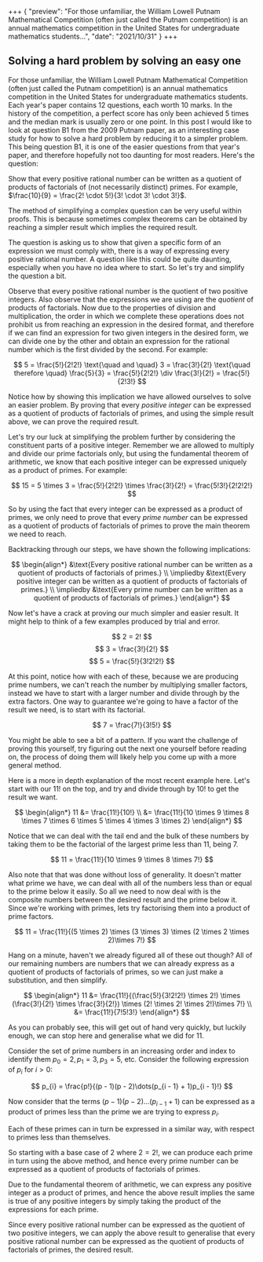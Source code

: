 +++
{
    "preview": "For those unfamiliar, the William Lowell Putnam Mathematical Competition (often just called the Putnam competition) is an annual mathematics competition in the United States for undergraduate mathematics students...",
    "date": "2021/10/31"
}
+++

## Solving a hard problem by solving an easy one

For those unfamiliar, the William Lowell Putnam Mathematical Competition (often just called the Putnam competition) is an annual mathematics competition in the United States for undergraduate mathematics students. Each year's paper contains 12 questions, each worth 10 marks. In the history of the competition, a perfect score has only been achieved 5 times and the median mark is usually zero or one point. In this post I would like to look at question B1 from the 2009 Putnam paper, as an interesting case study for how to solve a hard problem by reducing it to a simpler problem. This being question B1, it is one of the easier questions from that year's paper, and therefore hopefully not too daunting for most readers. Here's the question:

Show that every positive rational number can be written as a quotient of products of factorials of (not necessarily distinct) primes. For example, <span class="math inline">$\frac{10}{9} = \frac{2! \cdot 5!}{3! \cdot 3! \cdot 3!}$</span>.

The method of simplifying a complex question can be very useful within proofs. This is because sometimes complex theorems can be obtained by reaching a simpler result which implies the required result.

The question is asking us to show that given a specific form of an expression we must comply with, there is a way of expressing every positive rational number. A question like this could be quite daunting, especially when you have no idea where to start. So let's try and simplify the question a bit.

Observe that every positive rational number is the quotient of two positive integers. Also observe that the expressions we are using are the *quotient* of products of factorials. Now due to the properties of division and multiplication, the order in which we complete these operations does not prohibit us from reaching an expression in the desired format, and therefore if we can find an expression for two given integers in the desired form, we can divide one by the other and obtain an expression for the rational number which is the first divided by the second. For example:

<span class="math display">
$$
    5 = \frac{5!}{2!2!} \text{\quad and \quad} 3 = \frac{3!}{2!} \text{\quad therefore \quad} \frac{5}{3} = \frac{5!}{2!2!} \div \frac{3!}{2!} = \frac{5!}{2!3!}
$$
</span>

Notice how by showing this implication we have allowed ourselves to solve an easier problem. By proving that every *positive integer* can be expressed as a quotient of products of factorials of primes, and using the simple result above, we can prove the required result.

Let's try our luck at simplifying the problem further by considering the constituent parts of a positive integer. Remember we are allowed to multiply and divide our prime factorials only, but using the fundamental theorem of arithmetic, we know that each positive integer can be expressed uniquely as a product of primes. For example:

<span class="math display">
$$
    15 = 5 \times 3 = \frac{5!}{2!2!} \times \frac{3!}{2!} = \frac{5!3!}{2!2!2!}
$$
</span>

So by using the fact that every integer can be expressed as a product of primes, we only need to prove that every *prime number* can be expressed as a quotient of products of factorials of primes to prove the main theorem we need to reach.

Backtracking through our steps, we have shown the following implications:

<span class="math display">
$$
    \begin{align*}
        &\text{Every positive rational number can be written as a quotient of products of factorials of primes.} \\
        \impliedby &\text{Every positive integer can be written as a quotient of products of factorials of primes.} \\
        \impliedby &\text{Every prime number can be written as a quotient of products of factorials of primes.}
    \end{align*}
$$
</span>

Now let's have a crack at proving our much simpler and easier result. It might help to think of a few examples produced by trial and error.

<span class="math display">
$$
    2 = 2!
$$
</span>

<span class="math display">
$$
    3 = \frac{3!}{2!}
$$
</span>

<span class="math display">
$$
    5 = \frac{5!}{3!2!2!}
$$
</span>

At this point, notice how with each of these, because we are producing prime numbers, we can't reach the number by multiplying smaller factors, instead we have to start with a larger number and divide through by the extra factors. One way to guarantee we're going to have a factor of the result we need, is to start with its factorial.

<span class="math display">
$$
    7 = \frac{7!}{3!5!}
$$
</span>

You might be able to see a bit of a pattern. If you want the challenge of proving this yourself, try figuring out the next one yourself before reading on, the process of doing them will likely help you come up with a more general method.

Here is a more in depth explanation of the most recent example here. Let's start with our <span class="math inline">$11!$</span> on the top, and try and divide through by <span class="math inline">$10!$</span> to get the result we want.

<span class="math display">
$$
    \begin{align*}
        11 &= \frac{11!}{10!} \\
        &= \frac{11!}{10 \times 9 \times 8 \times 7 \times 6 \times 5 \times 4 \times 3 \times 2}
    \end{align*}
$$
</span>

Notice that we can deal with the tail end and the bulk of these numbers by taking them to be the factorial of the largest prime less than 11, being 7.

<span class="math display">
$$
    11 = \frac{11!}{10 \times 9 \times 8 \times 7!}
$$
</span>

Also note that that was done without loss of generality. It doesn't matter what prime we have, we can deal with all of the numbers less than or equal to the prime below it easily. So all we need to now deal with is the composite numbers between the desired result and the prime below it. Since we're working with primes, lets try factorising them into a product of prime factors.

<span class="math display">
$$
    11 = \frac{11!}{(5 \times 2) \times (3 \times 3) \times (2 \times 2 \times 2)\times 7!}
$$
</span>

Hang on a minute, haven't we already figured all of these out though? All of our remaining numbers are numbers that we can already express as a quotient of products of factorials of primes, so we can just make a substitution, and then simplify.

<span class="math display">
$$
    \begin{align*}
        11 &= \frac{11!}{(\frac{5!}{3!2!2!} \times 2!) \times (\frac{3!}{2!} \times \frac{3!}{2!}) \times (2! \times 2! \times 2!)\times 7!} \\
        &= \frac{11!}{7!5!3!}
    \end{align*}
$$
</span>

As you can probably see, this will get out of hand very quickly, but luckily enough, we can stop here and generalise what we did for <span class="math inline">$11$</span>.

Consider the set of prime numbers in an increasing order and index to identify them <span class="math inline">$p_{0} = 2, p_{1} = 3, p_{3} = 5$</span>, etc. Consider the following expression of <span class="math inline">$p_{i}$</span> for <span class="math inline">$i > 0$</span>:

<span class="math display">
$$
    p_{i} = \frac{p!}{(p - 1)(p - 2)\dots(p_{i - 1} + 1)p_{i - 1}!}
$$
</span>

Now consider that the terms <span class="math inline">$(p - 1)(p - 2)\dots(p_{i - 1} + 1)$</span> can be expressed as a product of primes less than the prime we are trying to express <span class="math inline">$p_{i}$</span>.

Each of these primes can in turn be expressed in a similar way, with respect to primes less than themselves.

So starting with a base case of <span class="math inline">$2$</span> where <span class="math inline">$2 = 2!$</span>, we can produce each prime in turn using the above method, and hence every prime number can be expressed as a quotient of products of factorials of primes.

Due to the fundamental theorem of arithmetic, we can express any positive integer as a product of primes, and hence the above result implies the same is true of any positive integers by simply taking the product of the expressions for each prime.

Since every positive rational number can be expressed as the quotient of two positive integers, we can apply the above result to generalise that every positive rational number can be expressed as the quotient of products of factorials of primes, the desired result.
